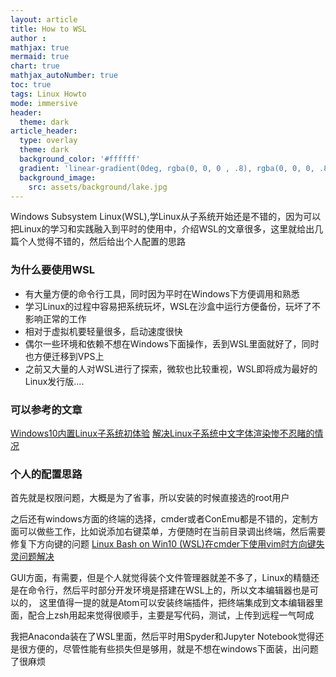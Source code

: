 ```yaml
---
layout: article
title: How to WSL
author :
mathjax: true
mermaid: true
chart: true
mathjax_autoNumber: true
toc: true
tags: Linux Howto
mode: immersive
header:
  theme: dark
article_header:
  type: overlay
  theme: dark
  background_color: '#ffffff'
  gradient: 'linear-gradient(0deg, rgba(0, 0, 0 , .8), rgba(0, 0, 0, .8))'
  background_image:
    src: assets/background/lake.jpg
---
```

Windows Subsystem Linux(WSL),学Linux从子系统开始还是不错的，因为可以把Linux的学习和实践融入到平时的使用中，介绍WSL的文章很多，这里就给出几篇个人觉得不错的，然后给出个人配置的思路
<!--more-->

### 为什么要使用WSL
- 有大量方便的命令行工具，同时因为平时在Windows下方便调用和熟悉
- 学习Linux的过程中容易把系统玩坏，WSL在沙盒中运行方便备份，玩坏了不影响正常的工作
- 相对于虚拟机要轻量很多，启动速度很快
- 偶尔一些环境和依赖不想在Windows下面操作，丢到WSL里面就好了，同时也方便迁移到VPS上
- 之前又大量的人对WSL进行了探索，微软也比较重视，WSL即将成为最好的Linux发行版....

### 可以参考的文章
[Windows10内置Linux子系统初体验](https://www.jianshu.com/p/bc38ed12da1d)
[解决Linux子系统中文字体渲染惨不忍睹的情况](http://bbs.pcbeta.com/viewthread-1764907-1-1.html)

### 个人的配置思路
首先就是权限问题，大概是为了省事，所以安装的时候直接选的root用户

之后还有windows方面的终端的选择，cmder或者ConEmu都是不错的，定制方面可以做些工作，比如说添加右键菜单，方便随时在当前目录调出终端，然后需要修复下方向键的问题
[Linux Bash on Win10 (WSL)在cmder下使用vim时方向键失灵问题解决](https://blog.csdn.net/qxoqx/article/details/54177891)

GUI方面，有需要，但是个人就觉得装个文件管理器就差不多了，Linux的精髓还是在命令行，然后平时部分开发环境是搭建在WSL上的，所以文本编辑器也是可以的，
这里值得一提的就是Atom可以安装终端插件，把终端集成到文本编辑器里面，配合上zsh用起来觉得很顺手，主要是写代码，测试，上传到远程一气呵成

我把Anaconda装在了WSL里面，然后平时用Spyder和Jupyter Notebook觉得还是很方便的，尽管性能有些损失但是够用，就是不想在windows下面装，出问题了很麻烦
